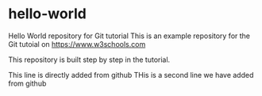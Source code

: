 # hello-world
Hello World repository for Git tutorial
This is an example repository for the Git tutoial on https://www.w3schools.com

This repository is built step by step in the tutorial.

This line is directly added from github
THis is a second line we have added from github

